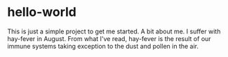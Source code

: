 # hello-world
This is just a simple project to get me started.
A bit about me. I suffer with hay-fever in August. From what I've read, hay-fever is the result of our immune systems taking exception to the dust and pollen in the air.
